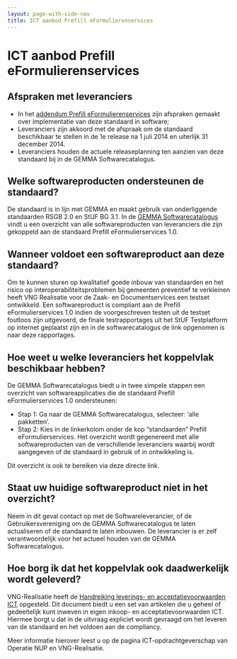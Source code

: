 ```yaml
---
layout: page-with-side-nav
title: ICT aanbod Prefill eFormulierenservices
---
```

# ICT aanbod Prefill eFormulierenservices

## Afspraken met leveranciers
* In het [addendum Prefill eFormulierenservices](https://www.softwarecatalogus.nl/addenda/addendum/Prefill%20e-formulieren%20services) zijn afspraken gemaakt over implementatie van deze standaard in software;
* Leveranciers zijn akkoord met de afspraak om de standaard beschikbaar te stellen in de 1e release na 1 juli 2014 en uiterlijk 31 december 2014.
* Leveranciers houden de actuele releaseplanning ten aanzien van deze standaard bij in de GEMMA Softwarecatalogus.

## Welke softwareproducten ondersteunen de standaard?
De standaard is in lijn met GEMMA en maakt gebruik van onderliggende standaarden RSGB 2.0 en StUF BG 3.1. In de [GEMMA Softwarecatalogus](https://www.softwarecatalogus.nl/) vindt u een overzicht van alle softwareproducten van leveranciers die zijn gekoppeld aan de standaard Prefill eFormulierservices 1.0.

## Wanneer voldoet een softwareproduct aan deze standaard?
Om te kunnen sturen op kwalitatief goede inbouw van standaarden en het risico op interoperabiliteitsproblemen bij gemeenten preventief te verkleinen heeft VNG Realisatie voor de Zaak- en Documentservices een testset ontwikkeld. Een softwareproduct is compliant aan de Prefill eFormulierservices 1.0 indien de voorgeschreven testen uit de testset foutloos zijn uitgevoerd, de finale testrapportages uit het StUF Testplatform op internet geplaatst zijn en in de softwarecatalogus de link opgenomen is naar deze rapportages.

## Hoe weet u welke leveranciers het koppelvlak beschikbaar hebben?
De GEMMA Softwarecatalogus biedt u in twee simpele stappen een overzicht van softwareapplicaties die de standaard Prefill eFormulierservices 1.0 ondersteunen:

* Stap 1: Ga naar de GEMMA Softwarecatalogus, selecteer: ‘alle pakketten’.
* Stap 2: Kies in de linkerkolom onder de kop “standaarden” Prefill eFormulierservices. Het overzicht wordt gegenereerd met alle softwareproducten van de verschillende leveranciers waarbij wordt aangegeven of de standaard in gebruik of in ontwikkeling is.

Dit overzicht is ook te bereiken via deze directe link.

## Staat uw huidige softwareproduct niet in het overzicht?
Neem in dit geval contact op met de Softwareleverancier, of de Gebruikersvereniging om de GEMMA Softwarecatalogus te laten actualiseren of de standaard te laten inbouwen. De leverancier is er zelf verantwoordelijk voor het actueel houden van de GEMMA Softwarecatalogus.

## Hoe borg ik dat het koppelvlak ook daadwerkelijk wordt geleverd?
VNG-Realisatie heeft de [Handreiking leverings- en acceptatievoorwaarden ICT](documenten/130131_Leverings_en_acceptatievoorwaarden_versie_2_Definitief.pdf) opgesteld. Dit document biedt u een set van artikelen die u geheel of gedeeltelijk kunt inweven in eigen inkoop- en acceptatievoorwaarden ICT. Hiermee borgt u dat in de uitvraag expliciet wordt gevraagd om het leveren van de standaard en het voldoen aan de compliancy.

Meer informatie hierover leest u op de pagina ICT-opdrachtgeverschap van Operatie NUP en VNG-Realisatie.